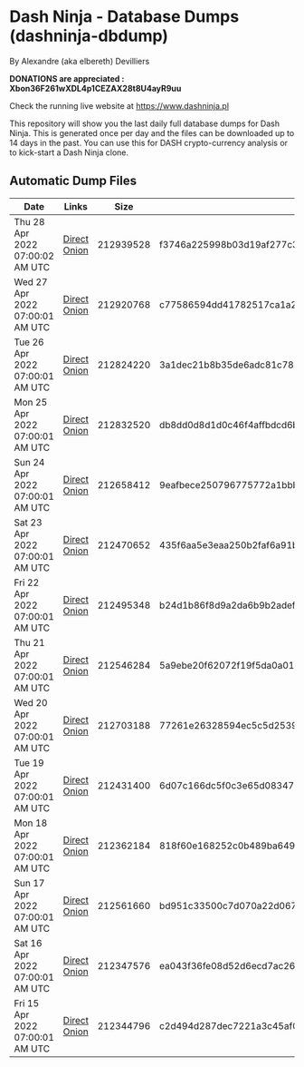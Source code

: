 # Dash Ninja - Database Dumps (dashninja-dbdump)
By Alexandre (aka elbereth) Devilliers

**DONATIONS are appreciated : Xbon36F261wXDL4p1CEZAX28t8U4ayR9uu**

Check the running live website at https://www.dashninja.pl

This repository will show you the last daily full database dumps for Dash Ninja. This is generated once per day and the files can be downloaded up to 14 days in the past.
You can use this for DASH crypto-currency analysis or to kick-start a Dash Ninja clone.


## Automatic Dump Files
| Date | Links | Size | SHA256 |
|--|--|--|--|
| Thu 28 Apr 2022 07:00:02 AM UTC | [Direct](https://oshi.at/XNwY) [Onion](http://5ety7tpkim5me6eszuwcje7bmy25pbtrjtue7zkqqgziljwqy3rrikqd.onion/XNwY) | 212939528 | f3746a225998b03d19af277c330d13616a27cd10f60dd68b18f3a4de80dd99de | 
| Wed 27 Apr 2022 07:00:01 AM UTC | [Direct](https://oshi.at/SJTz) [Onion](http://5ety7tpkim5me6eszuwcje7bmy25pbtrjtue7zkqqgziljwqy3rrikqd.onion/SJTz) | 212920768 | c77586594dd41782517ca1a23e4251f319169699a7a261854031eb3525732b98 | 
| Tue 26 Apr 2022 07:00:01 AM UTC | [Direct](https://oshi.at/jpDs) [Onion](http://5ety7tpkim5me6eszuwcje7bmy25pbtrjtue7zkqqgziljwqy3rrikqd.onion/jpDs) | 212824220 | 3a1dec21b8b35de6adc81c786dc037534b0e82e13c576e81fc42d6792893429d | 
| Mon 25 Apr 2022 07:00:01 AM UTC | [Direct](https://oshi.at/TPHU) [Onion](http://5ety7tpkim5me6eszuwcje7bmy25pbtrjtue7zkqqgziljwqy3rrikqd.onion/TPHU) | 212832520 | db8dd0d8d1d0c46f4affbdcd6bcf5abc13bef1f158f60adbd6d84d9358ee9085 | 
| Sun 24 Apr 2022 07:00:01 AM UTC | [Direct](https://oshi.at/XSEL) [Onion](http://5ety7tpkim5me6eszuwcje7bmy25pbtrjtue7zkqqgziljwqy3rrikqd.onion/XSEL) | 212658412 | 9eafbece250796775772a1bbb20beb66fe76e328836e84e91441c092a478d3b4 | 
| Sat 23 Apr 2022 07:00:01 AM UTC | [Direct](https://oshi.at/AwtA) [Onion](http://5ety7tpkim5me6eszuwcje7bmy25pbtrjtue7zkqqgziljwqy3rrikqd.onion/AwtA) | 212470652 | 435f6aa5e3eaa250b2faf6a91b142896f191e65dfd13b1e38fb2532766ff44d6 | 
| Fri 22 Apr 2022 07:00:01 AM UTC | [Direct](https://oshi.at/qRpe) [Onion](http://5ety7tpkim5me6eszuwcje7bmy25pbtrjtue7zkqqgziljwqy3rrikqd.onion/qRpe) | 212495348 | b24d1b86f8d9a2da6b9b2adef76684aa7f42ff8e07cd0ecadc31cdf32ffebf8f | 
| Thu 21 Apr 2022 07:00:01 AM UTC | [Direct](https://oshi.at/DtLS) [Onion](http://5ety7tpkim5me6eszuwcje7bmy25pbtrjtue7zkqqgziljwqy3rrikqd.onion/DtLS) | 212546284 | 5a9ebe20f62072f19f5da0a0178e65ece92e7498910ec08b57375266fe3fb0db | 
| Wed 20 Apr 2022 07:00:01 AM UTC | [Direct](https://oshi.at/iVqk) [Onion](http://5ety7tpkim5me6eszuwcje7bmy25pbtrjtue7zkqqgziljwqy3rrikqd.onion/iVqk) | 212703188 | 77261e26328594ec5c5d2539a17b1b4a25e79850deddb73930e50edc0456af1a | 
| Tue 19 Apr 2022 07:00:01 AM UTC | [Direct](https://oshi.at/kLPa) [Onion](http://5ety7tpkim5me6eszuwcje7bmy25pbtrjtue7zkqqgziljwqy3rrikqd.onion/kLPa) | 212431400 | 6d07c166dc5f0c3e65d08347ce24d95f80f0df2a1cb876389df23c5fd6b2e0b0 | 
| Mon 18 Apr 2022 07:00:01 AM UTC | [Direct](https://oshi.at/gpui) [Onion](http://5ety7tpkim5me6eszuwcje7bmy25pbtrjtue7zkqqgziljwqy3rrikqd.onion/gpui) | 212362184 | 818f60e168252c0b489ba649be372b879e6d577582e448ebc8bce97a9179f4b0 | 
| Sun 17 Apr 2022 07:00:01 AM UTC | [Direct](https://oshi.at/URrN) [Onion](http://5ety7tpkim5me6eszuwcje7bmy25pbtrjtue7zkqqgziljwqy3rrikqd.onion/URrN) | 212561660 | bd951c33500c7d070a22d067d9f2414df6c63a6a68712f559bfbf92d2212096e | 
| Sat 16 Apr 2022 07:00:01 AM UTC | [Direct](https://oshi.at/RnGt) [Onion](http://5ety7tpkim5me6eszuwcje7bmy25pbtrjtue7zkqqgziljwqy3rrikqd.onion/RnGt) | 212347576 | ea043f36fe08d52d6ecd7ac2673a87bf3c560b8ca2e3e9cfb861b9413d25b604 | 
| Fri 15 Apr 2022 07:00:01 AM UTC | [Direct](https://oshi.at/deGZ) [Onion](http://5ety7tpkim5me6eszuwcje7bmy25pbtrjtue7zkqqgziljwqy3rrikqd.onion/deGZ) | 212344796 | c2d494d287dec7221a3c45af0ae571bd6afb90cf95b64901393681d65e73095c | 
